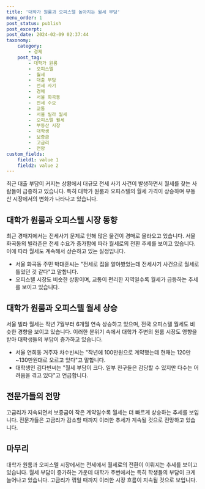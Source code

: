 ```yaml
---
title: '대학가 원룸과 오피스텔 높아지는 월세 부담'
menu_order: 1
post_status: publish
post_excerpt: 
post_date: 2024-02-09 02:37:44
taxonomy:
    category:
        - 경제
    post_tag:
        - 대학가 원룸
        -  오피스텔
        -  월세
        -  대출 부담
        -  전세 사기
        -  경매
        -  서울 화곡동
        -  전세 수요
        -  교통
        -  서울 빌라 월세
        -  오피스텔 월세
        -  부동산 시장
        -  대학생
        -  보증금
        -  고금리
        -  전망
custom_fields:
    field1: value 1
    field2: value 2
---
```


최근 대출 부담이 커지는 상황에서 대규모 전세 사기 사건이 발생하면서 월세를 찾는 사람들이 급증하고 있습니다. 특히 대학가 원룸과 오피스텔의 월세 가격이 상승하며 부동산 시장에서의 변화가 나타나고 있습니다.
## 대학가 원룸과 오피스텔 시장 동향
최근 경매지에서는 전세사기 문제로 인해 많은 물건이 경매로 올라오고 있습니다. 서울 화곡동의 빌라촌은 전세 수요가 증가함에 따라 월세로의 전환 추세를 보이고 있습니다. 이에 따라 월세도 계속해서 상슨하고 있는 실정입니다.
- 서울 화곡동 주민 박대훈씨는 "전세로 집을 알아봤었는데 전세사기 사건으로 월세로 틀었던 것 같다"고 말합니다.
- 오피스텔 시장도 비슷한 상황이며, 교통이 편리한 지역일수록 월세가 급등하는 추세를 보이고 있습니다.
## 대학가 원룸과 오피스텔 월세 상승
서울 빌라 월세는 작년 7월부터 6개월 연속 상승하고 있으며, 전국 오피스텔 월세도 비슷한 경향을 보이고 있습니다. 이러한 분위기 속에서 대학가 주변의 원룸 시장도 영향을 받아 대학생들의 부담이 증가하고 있습니다.
- 서울 연희동 거주자 차수빈씨는 "작년에 100만원으로 계약했는데 현재는 120만~130만원대로 오르고 있다"고 말합니다.
- 대학생인 김다빈씨는 "월세 부담이 크다. 일부 친구들은 감당할 수 있지만 다수는 어려움을 겪고 있다"고 언급합니다.
## 전문가들의 전망
고금리가 지속되면서 보증금이 작은 계약일수록 월세는 더 빠르게 상승하는 추세를 보입니다. 전문가들은 고금리가 감소할 때까지 이러한 추세가 계속될 것으로 전망하고 있습니다.
## 마무리
대학가 원룸과 오피스텔 시장에서는 전세에서 월세로의 전환이 이뤄지는 추세를 보이고 있습니다. 월세 부담이 증가하는 가운데 대학가 주변에서는 특히 학생들의 부담이 크게 늘어나고 있습니다. 고금리가 꺾일 때까지 이러한 시장 흐름이 지속될 것으로 보입니다.
